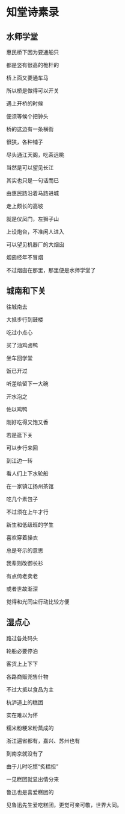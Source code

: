    

# 知堂诗素录

## 水师学堂

惠民桥下因为要通船只

都是竖有很高的桅杆的

桥上面又要通车马

所以桥是做得可以开关

遇上开桥的时候

便须等候个把钟头

  

桥的这边有一条横街

很狭，各种铺子

尽头通江天阁，吃茶远眺

当然是可以望见长江

其实也只是一句话而已

由惠民路沿着马路进城

走上颇长的高坡

就是仪凤门，左狮子山

上设炮台，不准闲人进入

可以望见机器厂的大烟囱

烟囱经年不冒烟

不过烟囱在那里，那里便是水师学堂了

## 城南和下关

往城南去

大抵步行到鼓楼

吃过小点心

买了油鸡卤鸭

坐车回学堂

饭已开过

听差给留下一大碗

开水泡之

佐以鸡鸭

刚好吃得又饱又香

  

若是逛下关

可以步行来回

到江边一转

看人们上下水轮船

在一家镇江扬州茶馆

吃几个素包子

不过须在上午才行

  

新生和低级班的学生

喜欢穿着操衣

总是夸示的意思

我辈则改御长衫

有点倚老卖老

或者世故渐深

觉得和光同尘行动比较方便

## 湿点心

路过各处码头

轮船必要停泊

客货上上下下

各路商贩兜售什物

不过大抵以食品为主

杭沪道上的糕团

实在难以为怀

糯米粉粳米粉蒸成的

浙江遍省都有，嘉兴、苏州也有

到南京就没有了

由于儿时吃惯“炙糕担”

一见糕团就显出情分来

鲁迅也是喜爱糕团的

  

见鲁迅先生爱吃糕团，更觉可亲可敬，世界大同。